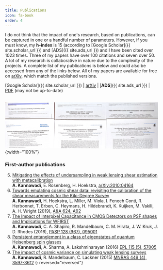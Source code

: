 ```yaml
---
title: Publications
icon: fa-book
order: 4
---
```

I do not think that the impact of one's research, based on publications, can be captured in one or a handful number of parameters.
However, if you must know, my **h-index** is 15 (according to [Google Scholar]({{ site.scholar_url }}) and [ADS]({{ site.ads_url }}) and I have been cited over 1023 times.
Three of my papers have over 100 citations and seven over 50.
A lot of my research is collaborative in nature due to the complexity of the projects.
A complete list of my publications is below and could also be accessed from any of the links below.
All of my papers are available for free on [arXiv][arxiv_url], which match the published versions.

[Google Scholar]({{ site.scholar_url }}) | [arXiv][arxiv_url] | [**ADS**]({{ site.ads_url }}) | [PDF](/files/arunkannawadi_publist.pdf) (may not be up-to-date)
<br><br>

![Some printed papers](/images/publications.jpg){:width="100%"}

### First-author publications


5. [Mitigating the effects of undersampling in weak lensing shear estimation with metacalibration][5]\
   **A. Kannawadi**, E. Rosenberg, H. Hoekstra, [arXiv:2010:04164][5]
4. [Towards emulating cosmic shear data: revisiting the calibration of the shear measurements for the Kilo-Degree Survey][4]\
   **A. Kannawadi**, H. Hoekstra, L. Miller, M. Viola, I. Fenech Conti, R. Herbonnet, T. Erben, C. Heymans, H. Hildebrandt, K. Kuijken, M. Vakili, A. H. Wright (2019), [A&A 624, A92][4]
3. [The Impact of Interpixel Capacitance in CMOS Detectors on PSF shapes and Implications for WFIRST][3]\
   **A. Kannawadi**, C. A. Shapiro, R. Mandelbaum, C. M. Hirata, J. W. Kruk, J. D. Rhodes (2016), [PASP 128 (967), 095001][3]
2. [Persistent entanglement in a class of eigenstates of quantum Heisenberg spin glasses][2]\
   **A. Kannawadi**, A. Sharma, A. Lakshminarayan (2016) [EPL 115 (5), 57005][2]
1. [The impact of cosmic variance on simulating weak lensing surveys][1]\
   **A. Kannawadi**, R. Mandelbaum, C. Lackner (2015) [MNRAS 449 (4), 3597-3612][1]
   {: reversed="reversed"}

[arxiv_url]: https://arxiv.org/search/?query=kannawadi&searchtype=author&abstracts=show&order=-announced_date_first&size=50

[1]: https://ui.adsabs.harvard.edu/abs/2015MNRAS.449.3597K/abstract
[2]: https://ui.adsabs.harvard.edu/abs/2016EL....11557005K/abstract
[3]: https://ui.adsabs.harvard.edu/abs/2016PASP..128i5001K/abstract
[4]: https://ui.adsabs.harvard.edu/abs/2019A%26A...624A..92K/abstract
[5]: https://ui.adsabs.harvard.edu/abs/2020arXiv201004164K/abstract
